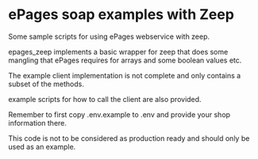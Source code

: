 # ePages soap examples with Zeep

Some sample scripts for using ePages webservice with zeep.

epages_zeep implements a basic wrapper for zeep that does some mangling that ePages requires for arrays and some boolean values etc.

The example client implementation is not complete and only contains a subset of the methods.

example scripts for how to call the client are also provided.

Remember to first copy .env.example to .env and provide your shop information there.


This code is not to be considered as production ready and should only be used as an example.
